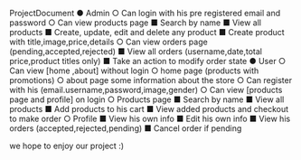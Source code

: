 
ProjectDocument
● Admin
○ Can login with his pre registered email and password
○ Can view products page
■ Search by name
■ View all products
■ Create, update, edit and delete any product
■ Create product with title,image,price,details
○ Can view orders page (pending,accepted,rejected)
■ View all orders (username,date,total price,product titles only)
■ Take an action to modify order state
● User
○ Can view [home ,about] without login
○ home page (products with promotions)
○ about page some information about the store
○ Can register with his (email.username,password,image,gender)
○ Can view [products page and profile] on login
○ Products page
■ Search by name
■ View all products
■ Add products to his cart
■ View added products and checkout to make order
○ Profile
■ View his own info
■ Edit his own info
■ View his orders (accepted,rejected,pending)
■ Cancel order if pending

we hope to enjoy our project :)
